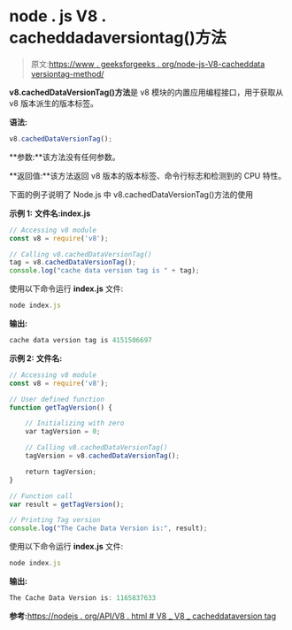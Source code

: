 # node . js V8 . cacheddadaversiontag()方法

> 原文:[https://www . geeksforgeeks . org/node-js-V8-cacheddata versiontag-method/](https://www.geeksforgeeks.org/node-js-v8-cacheddataversiontag-method/)

**v8.cachedDataVersionTag()方法**是 v8 模块的内置应用编程接口，用于获取从 v8 版本派生的版本标签。

**语法:**

```js
v8.cachedDataVersionTag();
```

**参数:**该方法没有任何参数。

**返回值:**该方法返回 v8 版本的版本标签、命令行标志和检测到的 CPU 特性。

下面的例子说明了 Node.js 中 v8.cachedDataVersionTag()方法的使用

**示例 1:** **文件名:index.js**

```js
// Accessing v8 module
const v8 = require('v8');

// Calling v8.cachedDataVersionTag() 
tag = v8.cachedDataVersionTag();
console.log("cache data version tag is " + tag);
```

使用以下命令运行 **index.js** 文件:

```js
node index.js
```

**输出:**

```js
cache data version tag is 4151506697
```

**示例 2:** **文件名:**

```js
// Accessing v8 module
const v8 = require('v8');

// User defined function
function getTagVersion() {

    // Initializing with zero 
    var tagVersion = 0;

    // Calling v8.cachedDataVersionTag() 
    tagVersion = v8.cachedDataVersionTag();

    return tagVersion;
}

// Function call
var result = getTagVersion();

// Printing Tag version
console.log("The Cache Data Version is:", result);
```

使用以下命令运行 **index.js** 文件:

```js
node index.js
```

**输出:**

```js
The Cache Data Version is: 1165837633
```

**参考:**[https://nodejs . org/API/V8 . html # V8 _ V8 _ cacheddataversion tag](https://nodejs.org/api/v8.html#v8_v8_cacheddataversiontag)